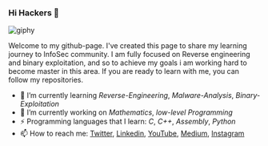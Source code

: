 ### Hi Hackers 👋

![giphy](https://user-images.githubusercontent.com/116346668/215870370-484e42da-51b7-4e70-a892-cb26f41e008a.gif)


Welcome to my github-page. I've created this page to share my learning journey to InfoSec community.
I am fully focused on Reverse engineering and binary exploitation, and so to achieve my goals i am working hard to become master in this area.
If you are ready to learn with me, you can follow my repositories.



- 🌱 I’m currently learning *Reverse-Engineering*, *Malware-Analysis*, *Binary-Exploitation*
- 🔭 I’m currently working on *Mathematics*, *low-level Programming*
- ⚡ Programming languages that I learn: *C*, *C++*, *Assembly*, *Python* 
- 📫 How to reach me: 
[Twitter](https://twitter.com/TurkishHoodie_?t=UF7bfCW0QG7bjqExWhA2sQ&s=35),
[Linkedin](https://www.linkedin.com/in/ahmetgoker/),
[YouTube](https://www.youtube.com/@TurkishHoodie),
[Medium](https://0xcd4.medium.com/),
[Instagram](https://www.instagram.com/0xcd4_/)


<!--
**0xCD4/0xCD4** is a ✨ _special_ ✨ repository because its `README.md` (this file) appears on your GitHub profile.

Here are some ideas to get you started:

- 🔭 I’m currently working on ...
- 🌱 I’m currently learning ...
- 👯 I’m looking to collaborate on ...
- 🤔 I’m looking for help with ...
- 💬 Ask me about ...
- 📫 How to reach me: ...
- 😄 Pronouns: ...
- ⚡ Fun fact: ...
-->

